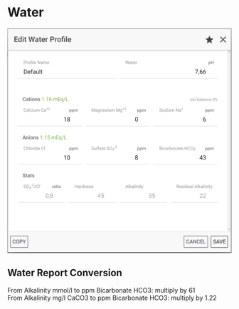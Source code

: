 # Water

![Enter your water report values as ppm \(mg/l\)](../.gitbook/assets/image%20%285%29.png)

## Water Report Conversion

From Alkalinity mmol/l to ppm Bicarbonate HCO3: multiply by 61  
From Alkalinity mg/l CaCO3 to ppm Bicarbonate HCO3: multiply by 1.22

